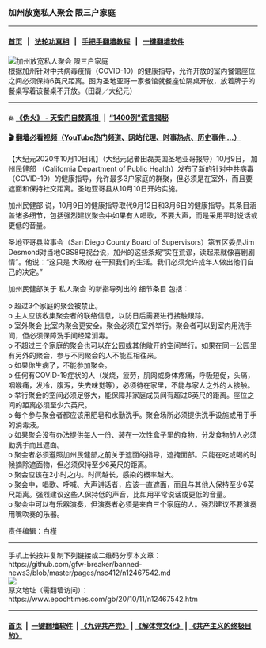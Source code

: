 ### 加州放宽私人聚会 限三户家庭
------------------------

#### [首页](https://github.com/gfw-breaker/banned-news3/blob/master/README.md) &nbsp;&nbsp;|&nbsp;&nbsp; [法轮功真相](https://github.com/begood0513/basic/blob/master/README.md)  &nbsp;&nbsp;|&nbsp;&nbsp; [手把手翻墙教程](https://github.com/gfw-breaker/guides/wiki)  &nbsp;&nbsp;|&nbsp;&nbsp; [一键翻墙软件](https://github.com/gfw-breaker/nogfw/blob/master/README.md)  



<div><img alt="加州放宽私人聚会 限三户家庭" class="attachment-djy_600_400 size-djy_600_400 wp-post-image" src="https://i.epochtimes.com/assets/uploads/2020/10/2010102054422371-600x400.jpg"/>
<div class="caption">
 根据加州针对中共病毒疫情（COVID-10）的健康指导，允许开放的室内餐馆座位之间必须保持6英尺距离。图为圣地亚哥一家餐馆就餐座位隔桌开放，放着牌子的餐桌写着该餐桌不开放。（田磊／大纪元）
</div></div><hr/>

#### 💥 [《伪火》 - 天安门自焚真相 ](http://158.247.195.190:10000/videos/blog/weihuo.html)&nbsp; |&nbsp; [“1400例”谎言揭秘  ](http://158.247.195.190:10000/videos/blog/jiexi1400.html)

#### [ 🎬  翻墙必看视频（YouTube热门频道、网站代理、时事热点、历史事件 ...）](https://github.com/gfw-breaker/links/blob/master/banned.md)

<div><p>
 【大纪元2020年10月10日讯】（大纪元记者田磊美国圣地亚哥报导）10月9日，
 <ok href="https://www.epochtimes.com/gb/tag/%E5%8A%A0%E5%B7%9E%E6%B0%91%E5%81%A5%E9%83%A8.html">
  加州民健部
 </ok>
 （California Department of Public Health）发布了新的针对中共病毒（COVID-19）的健康指导，允许最多3户家庭的群聚，但必须是在室外，而且要遮面和保持社交距离。圣地亚哥县从10月10日开始实施。
</p>
<p>
 <ok href="https://www.epochtimes.com/gb/tag/%E5%8A%A0%E5%B7%9E%E6%B0%91%E5%81%A5%E9%83%A8.html">
  加州民健部
 </ok>
 说，10月9日的健康指导取代9月12日和3月6日的健康指导。其条目涵盖诸多细节，包括强烈建议聚会中如果有人唱歌，不要大声，而是采用平时说话或更低的音量。
</p>
<p>
 圣地亚哥县监事会（San Diego County Board of Supervisors）第五区委员Jim Desmond对当地CBS8电视台说，加州的这些条规“实在荒谬，读起来就像喜剧剧情”。他说：“这只是
 <ok href="https://www.epochtimes.com/gb/tag/%E5%A4%A7%E6%94%BF%E5%BA%9C.html">
  大政府
 </ok>
 在干预我们的生活。我们必须允许成年人做出他们自己的决定。”
</p>
<p>
 加州民健部关于
 <ok href="https://www.epochtimes.com/gb/tag/%E7%A7%81%E4%BA%BA%E8%81%9A%E4%BC%9A.html">
  私人聚会
 </ok>
 的新指导列出的
 <ok href="https://www.cdph.ca.gov/Programs/CID/DCDC/Pages/COVID-19/CDPH-Guidance-for-the-Prevention-of-COVID-19-Transmission-for-Gatherings-10-09.aspx" rel="noopener noreferrer" target="_blank">
  细节条目
 </ok>
 包括：
</p>
<p>
 o 超过3个家庭的聚会被禁止。
 <br/>
 o 主人应该收集聚会者的联络信息，以防日后需要进行接触跟踪。
 <br/>
 o
 <ok href="https://www.epochtimes.com/gb/tag/%E5%AE%A4%E5%A4%96%E8%81%9A%E4%BC%9A.html">
  室外聚会
 </ok>
 比室内聚会更安全。聚会必须在室外举行。聚会者可以到室内用洗手间，但必须保障洗手间经常消毒。
 <br/>
 o 不超过三个家庭的聚会也可以在公园或其他敞开的空间举行。如果在同一公园里有另外的聚会，参与不同聚会的人不能互相往来。
 <br/>
 o 如果你生病了，不能参加聚会。
 <br/>
 o 任何有COVID-19症状的人（发烧，疲劳，肌肉或身体疼痛，呼吸短促，头痛，咽喉痛，发冷，腹泻，失去味觉等），必须待在家里，不能与家人之外的人接触。
 <br/>
 o 举行聚会的空间必须足够大，能保障非家庭成员间有超过6英尺的距离。座位之间的距离必须至少六英尺。
 <br/>
 o 每个参与聚会者都应该用肥皂和水勤洗手。聚会场所必须提供洗手设施或用于手的消毒液。
 <br/>
 o 如果聚会没有办法提供每人一份、装在一次性盒子里的食物，分发食物的人必须勤洗手而且遮面。
 <br/>
 o 聚会者必须遵照加州民健部之前关于遮面的指导，遮掩面部。只能在吃或喝的时候摘除遮面物，但必须保持至少6英尺的距离。
 <br/>
 o 聚会应该在2小时之内。时间越长，感染的概率越大。
 <br/>
 o 聚会中，唱歌、呼喊、大声讲话者，应该一直遮面，而且与其他人保持至少6英尺距离。强烈建议这些人保持低的声音，比如用平常说话或更低的音量。
 <br/>
 o 聚会中可以有乐器演奏，但演奏者必须是来自三个家庭的人。强烈建议不要演奏用嘴吹奏的乐器。
</p>
<p>
 责任编辑：白槿
</p>
</div>
<hr/>
手机上长按并复制下列链接或二维码分享本文章：<br/>
https://github.com/gfw-breaker/banned-news3/blob/master/pages/nsc412/n12467542.md <br/>
<a href='https://github.com/gfw-breaker/banned-news3/blob/master/pages/nsc412/n12467542.md'><img src='https://github.com/gfw-breaker/banned-news3/blob/master/pages/nsc412/n12467542.md.png'/></a> <br/>
原文地址（需翻墙访问）：https://www.epochtimes.com/gb/20/10/11/n12467542.htm


------------------------
#### [首页](https://github.com/gfw-breaker/banned-news3/blob/master/README.md) &nbsp;|&nbsp; [一键翻墙软件](https://github.com/gfw-breaker/nogfw/blob/master/README.md) &nbsp;| [《九评共产党》](https://github.com/gfw-breaker/9ping.md/blob/master/README.md#九评之一评共产党是什么) | [《解体党文化》](https://github.com/gfw-breaker/jtdwh.md/blob/master/README.md) | [《共产主义的终极目的》](https://github.com/gfw-breaker/gczydzjmd.md/blob/master/README.md)


<img src='http://gfw-breaker.win/banned-news3/pages/nsc412/n12467542.md' width='0px' height='0px'/>